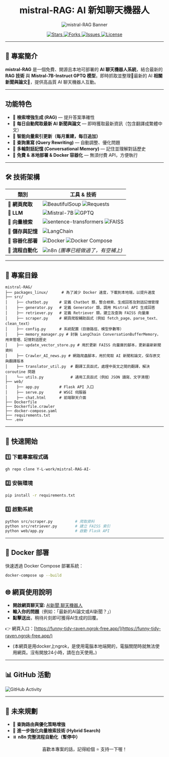 <h1 align="center"> mistral-RAG: AI 新知聊天機器人</h1>

<p align="center">
  <img src="https://capsule-render.vercel.app/api?type=waving&color=gradient&height=200&section=header&text=mistral-RAG&fontSize=60&animation=fadeIn" alt="mistral-RAG Banner"/>
</p>

<p align="center">
<a href="https://github.com/Y-L-work/mistral-RAG-AI-/stargazers">
  <img src="https://img.shields.io/github/stars/Y-L-work/mistral-RAG-AI-?style=social" alt="Stars">
</a>
<a href="https://github.com/Y-L-work/mistral-RAG-AI-/network/members">
  <img src="https://img.shields.io/github/forks/Y-L-work/mistral-RAG-AI-?style=social" alt="Forks">
</a>
<a href="https://github.com/Y-L-work/mistral-RAG-AI-/issues">
  <img src="https://img.shields.io/github/issues/Y-L-work/mistral-RAG-AI-" alt="Issues">
</a>
<a href="https://github.com/Y-L-work/mistral-RAG-AI-/blob/main/LICENSE">
  <img src="https://img.shields.io/github/license/Y-L-work/mistral-RAG-AI-" alt="License">
</a>
</p>

---

## 📖 專案簡介

**mistral-RAG** 是一個免費、開源且本地可部署的 **AI 聊天機器人系統**，結合最新的 **RAG 技術** 與 **Mistral-7B-Instruct GPTQ 模型**，即時抓取並整理🔹最新的 AI **相關新聞與論文**🔹，提供高品質 AI 聊天機器人互動。

---

## 功能特色

- 🔹 **檢索增強生成 (RAG)** — 提升答案準確性
- 🔹 **每日自動爬取最新 AI 新聞與論文** — 即時獲取最新資訊（包含翻譯成繁體中文）
- 🔹 **智能向量索引更新（每月重建，每日追加）**
- 🔹 **查詢重寫 (Query Rewriting)** — 自動調整、優化問題
- 🔹 **多輪對話記憶 (Conversational Memory)** — 記住並理解對話歷史
- 🔹 **免費 & 本地部署 & Docker 容器化** — 無須付費 API，方便執行

---

## 🛠️ 技術架構

|  類別 |    工具 & 技術 |
|--------|----------------------|
|  🔹 **網頁爬取** | ![BeautifulSoup](https://img.shields.io/badge/BeautifulSoup-4B8BBE?style=for-the-badge&logo=python&logoColor=white) ![Requests](https://img.shields.io/badge/Requests-CC0000?style=for-the-badge&logo=python&logoColor=white) |
|  🔹 **LLM** | ![Mistral-7B](https://img.shields.io/badge/Mistral_7B-Instruct-6A5ACD?style=for-the-badge&logo=ai) ![GPTQ](https://img.shields.io/badge/GPTQ-Quantized-FFA500?style=for-the-badge&logo=pytorch) |
|  🔹 **向量檢索** | ![sentence-transformers](https://img.shields.io/badge/sentence_transformers-FFD700?style=for-the-badge) ![FAISS](https://img.shields.io/badge/FAISS-0078D7?style=for-the-badge&logo=vector&logoColor=white) |
|  🔹 **儲存與記憶** | ![LangChain](https://img.shields.io/badge/LangChain-Memory-228B22?style=for-the-badge) |
|  🔹 **容器化部署** | ![Docker](https://img.shields.io/badge/Docker-2496ED?style=for-the-badge&logo=docker&logoColor=white) ![Docker Compose](https://img.shields.io/badge/Docker%20Compose-1488C6?style=for-the-badge&logo=docker) |
|  🔹 **流程自動化** | ![n8n](https://img.shields.io/badge/n8n-A259FF?style=for-the-badge&logo=n8n&logoColor=white) *(團專已經做過了，有空補上)* |

---

## 📂 專案目錄

```plaintext
mistral-RAG/
├── packages_linux/      # 為了減少 Docker 速度，下載到本地端，以提升速度
├── src/
│    ├── chatbot.py     # 定義 Chatbot 類，整合檢索、生成回答及對話記憶管理
│    ├── generator.py   # 定義 Generator 類，調用 Mistral API 生成回答
│    ├── retriever.py   # 定義 Retriever 類，建立及查詢 FAISS 向量庫
│    ├── scraper.py     # 網頁爬取輔助函式（例如 fetch_page、parse_text、clean_text）
│    ├── config.py      # 系統配置（目錄路徑、模型參數等）
│    ├── memory_manager.py # 封裝 LangChain ConversationBufferMemory，用來管理、記憶對話歷史
│    ├── update_vector_store.py # 用於更新 FAISS 向量庫的腳本，更新最新新聞資料
│    ├── Crawler_AI_news.py # 網路爬蟲腳本，用於爬取 AI 新聞和論文，保存原文與翻譯版本
│    ├── translator_util.py  # 翻譯工具函式，處理中英文之間的翻譯，解決 coroutine 問題
│    └── utils.py            # 通用工具函式（例如 JSON 讀寫、文字清理）
├── web/
│    ├── app.py         # Flask API 入口
│    ├── serve.py       # WSGI 伺服器
│    ├── chat.html      # 前端聊天介面
├── Dockerfile
├── Dockerfile.crawler
├── docker-compose.yaml
├── requirements.txt
└── .env
```

---

## 🚀 快速開始

### 1️⃣ 下載專案程式碼

```bash
gh repo clone Y-L-work/mistral-RAG-AI-
```

### 2️⃣ 安裝環境

```bash
pip install -r requirements.txt
```

### 3️⃣ 啟動系統

```bash
python src/scraper.py          # 爬取資料
python src/retriever.py        # 建立 FAISS 索引
python web/app.py              # 啟動 Flask API
```


---
## 🐳 Docker 部署

快速透過 Docker Compose 部署系統：

```bash
docker-compose up --build
```

## 🌐 網頁使用說明

- **開啟網頁聊天室:** [AI新聞 聊天機器人](https://funny-tidy-raven.ngrok-free.app/)
- **輸入你的問題**（例如：「最新的AI論文或AI新聞？」）
- **點擊送出**，稍待片刻即可獲得AI生成的回覆。

👉 網頁入口：[https://funny-tidy-raven.ngrok-free.app/](https://funny-tidy-raven.ngrok-free.app/)
- (本網頁是用docker上ngrok，是使用電腦本地端開的，電腦關閉時就無法使用網頁。沒有開放24小時，請在白天使用。)
---
## 📊 GitHub 活動

![GitHub Activity](https://github-readme-activity-graph.vercel.app/graph?username=Y-L-work&theme=react-dark)

---

## 🚧 未來規劃

- 🔹 **查詢路由與優化策略增強**
- 🔹 **進一步強化向量檢索技術 (Hybrid Search)**
- ⏸️ **n8n 完整流程自動化（暫停中）**

<p align="center">
 喜歡本專案的話，記得給個 ⭐ 支持一下喔！
</p>

